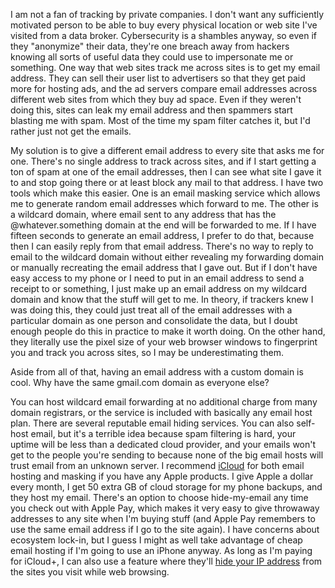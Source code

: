 I am not a fan of tracking by private companies. I don't want any sufficiently motivated person to be able to buy every physical location or web site I've visited from a data broker. Cybersecurity is a shambles anyway, so even if they "anonymize" their data, they're one breach away from hackers knowing all sorts of useful data they could use to impersonate me or something. One way that web sites track me across sites is to get my email address. They can sell their user list to advertisers so that they get paid more for hosting ads, and the ad servers compare email addresses across different web sites from which they buy ad space. Even if they weren't doing this, sites can leak my email address and then spammers start blasting me with spam. Most of the time my spam filter catches it, but I'd rather just not get the emails.

My solution is to give a different email address to every site that asks me for one. There's no single address to track across sites, and if I start getting a ton of spam at one of the email addresses, then I can see what site I gave it to and stop going there or at least block any mail to that address. I have two tools which make this easier. One is an email masking service which allows me to generate random email addresses which forward to me. The other is a wildcard domain, where email sent to any address that has the @whatever.something domain at the end will be forwarded to me. If I have fifteen seconds to generate an email address, I prefer to do that, because then I can easily reply from that email address. There's no way to reply to email to the wildcard domain without either revealing my forwarding domain or manually recreating the email address that I gave out. But if I don't have easy access to my phone or I need to put in an email address to send a receipt to or something, I just make up an email address on my wildcard domain and know that the stuff will get to me. In theory, if trackers knew I was doing this, they could just treat all of the email addresses with a particular domain as one person and consolidate the data, but I doubt enough people do this in practice to make it worth doing. On the other hand, they literally use the pixel size of your web browser windows to fingerprint you and track you across sites, so I may be underestimating them.

Aside from all of that, having an email address with a custom domain is cool. Why have the same gmail.com domain as everyone else?

You can host wildcard email forwarding at no additional charge from many domain registrars, or the service is included with basically any email host plan. There are several reputable email hiding services. You can also self-host email, but it's a terrible idea because spam filtering is hard, your uptime will be less than a dedicated cloud provider, and your emails won't get to the people you're sending to because none of the big email hosts will trust email from an unknown server. I recommend [iCloud](https://www.icloud.com/mail/) for both email hosting and masking if you have any Apple products. I give Apple a dollar every month, I get 50 extra GB of cloud storage for my phone backups, and they host my email. There's an option to choose hide-my-email any time you check out with Apple Pay, which makes it very easy to give throwaway addresses to any site when I'm buying stuff (and Apple Pay remembers to use the same email address if I go to the site again). I have concerns about ecosystem lock-in, but I guess I might as well take advantage of cheap email hosting if I'm going to use an iPhone anyway. As long as I'm paying for iCloud+, I can also use a feature where they'll [hide your IP address](https://www.apple.com/privacy/docs/iCloud_Private_Relay_Overview_Dec2021.PDF) from the sites you visit while web browsing.
